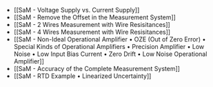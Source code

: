 - [[SaM - Voltage Supply vs. Current Supply]]
- [[SaM - Remove the Offset in the Measurement System]]
- [[SaM - 2 Wires Measurement with Wire Resisitances]]
- [[SaM - 4 Wires Measurement with Wire Resisitances]]
- [[SaM - Non-Ideal Operational Amplifier • OZE (Out of Zero Error) • Special Kinds of Operational Amplifiers • Precision Amplifier  • Low Noise • Low Input Bias Current • Zero Drift • Low Noise Operational Amplifier]]
- [[SaM - Accuracy of the Complete Measurement System]]
- [[SaM - RTD Example • Linearized Uncertainty]]
